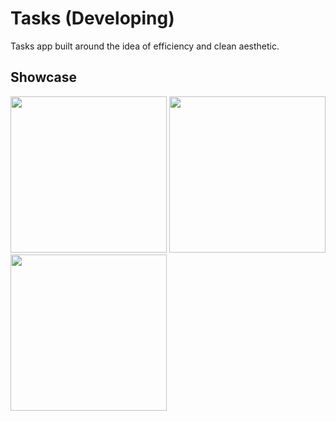 # Tasks (Developing)
Tasks app built around the idea of efficiency and clean aesthetic.

## Showcase
<img src="https://github.com/greenplanets/tasks/blob/master/docs/images/create_category.gif" width="250" />
<img src="https://github.com/greenplanets/tasks/blob/master/docs/images/create_task_list.gif" width="250" />
<img src="https://github.com/greenplanets/tasks/blob/master/docs/images/create_task.gif" width="250" />
